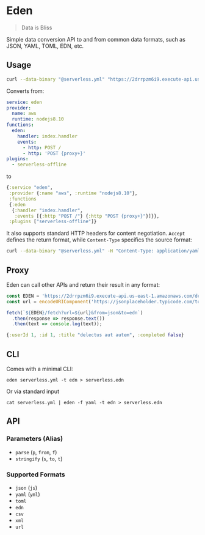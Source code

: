 # Eden

> Data is Bliss

Simple data conversion API to and from common data formats, such as JSON, YAML, TOML, EDN, etc.

## Usage

```bash
curl --data-binary "@serverless.yml" "https://2drrpzm6i9.execute-api.us-east-1.amazonaws.com/dev?from=yaml&to=edn"
```

Converts from:

```yml
service: eden
provider:
  name: aws
  runtime: nodejs8.10
functions:
  eden:
    handler: index.handler
    events:
      - http: POST /
      - http: 'POST {proxy+}'
plugins:
  - serverless-offline
```

to 

```clj
{:service "eden",
 :provider {:name "aws", :runtime "nodejs8.10"},
 :functions
 {:eden
  {:handler "index.handler",
   :events [{:http "POST /"} {:http "POST {proxy+}"}]}},
 :plugins ["serverless-offline"]}
```

It also supports standard HTTP headers for content negotiation. `Accept` defines the return format, while `Content-Type` specifics the source format:

```bash
curl --data-binary "@serverless.yml" -H "Content-Type: application/yaml" -H "Accept: application/edn" https://2drrpzm6i9.execute-api.us-east-1.amazonaws.com/dev
```

## Proxy

Eden can call other APIs and return their result in any format:

```js
const EDEN = 'https://2drrpzm6i9.execute-api.us-east-1.amazonaws.com/dev';
const url = encodeURIComponent('https://jsonplaceholder.typicode.com/todos/1');

fetch(`${EDEN}/fetch?url=${url}&from=json&to=edn`)
  .then(response => response.text())
  .then(text => console.log(text));
```

```clj
{:userId 1, :id 1, :title "delectus aut autem", :completed false}
```

## CLI
Comes with a minimal CLI:

    eden serverless.yml -t edn > serverless.edn

Or via standard input

    cat serverless.yml | eden -f yaml -t edn > serverless.edn

## API
### Parameters (Alias)

* `parse` (`p`, `from`, `f`)
* `stringify` (`s`, `to`, `t`)

### Supported Formats
* `json` (`js`)
* `yaml` (`yml`)
* `toml`
* `edn`
* `csv`
* `xml`
* `url`
